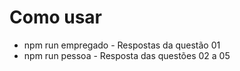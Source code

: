 # Como usar

- npm run empregado - Respostas da questão 01  
- npm run pessoa - Resposta das questões 02 a 05
